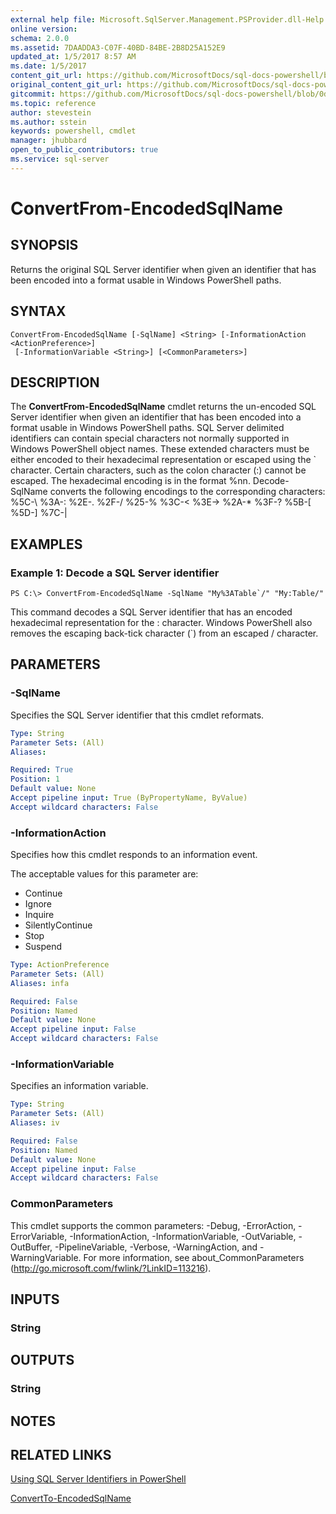 ```yaml
---
external help file: Microsoft.SqlServer.Management.PSProvider.dll-Help.xml
online version: 
schema: 2.0.0
ms.assetid: 7DAADDA3-C07F-40BD-84BE-2B8D25A152E9
updated_at: 1/5/2017 8:57 AM
ms.date: 1/5/2017
content_git_url: https://github.com/MicrosoftDocs/sql-docs-powershell/blob/live/sqlserver-cmdlets/sqlserver-module/vlatest/ConvertFrom-EncodedSqlName.md
original_content_git_url: https://github.com/MicrosoftDocs/sql-docs-powershell/blob/live/sqlserver-cmdlets/sqlserver-module/vlatest/ConvertFrom-EncodedSqlName.md
gitcommit: https://github.com/MicrosoftDocs/sql-docs-powershell/blob/0d97835841eb5cfbe37d096037375a2e0c3eb87c/sqlserver-cmdlets/sqlserver-module/vlatest/ConvertFrom-EncodedSqlName.md
ms.topic: reference
author: stevestein
ms.author: sstein
keywords: powershell, cmdlet
manager: jhubbard
open_to_public_contributors: true
ms.service: sql-server
---
```


# ConvertFrom-EncodedSqlName

## SYNOPSIS
Returns the original SQL Server identifier when given an identifier that has been encoded into a format usable in Windows PowerShell paths.

## SYNTAX

```
ConvertFrom-EncodedSqlName [-SqlName] <String> [-InformationAction <ActionPreference>]
 [-InformationVariable <String>] [<CommonParameters>]
```

## DESCRIPTION
The **ConvertFrom-EncodedSqlName** cmdlet returns the un-encoded SQL Server identifier when given an identifier that has been encoded into a format usable in Windows PowerShell paths.
SQL Server delimited identifiers can contain special characters not normally supported in Windows PowerShell object names.
These extended characters must be either encoded to their hexadecimal representation or escaped using the \` character.
Certain characters, such as the colon character (:) cannot be escaped.
The hexadecimal encoding is in the format %nn.
Decode-SqlName converts the following encodings to the corresponding characters:    %5C-\    %3A-:    %2E-. 
%2F-/   %25-%    %3C-\<    %3E-\>    %2A-*    %3F-? 
%5B-\[    %5D-\]    %7C-|

## EXAMPLES

### Example 1: Decode a SQL Server identifier
```
PS C:\> ConvertFrom-EncodedSqlName -SqlName "My%3ATable`/" "My:Table/"
```

This command decodes a SQL Server identifier that has an encoded hexadecimal representation for the : character.
Windows PowerShell also removes the escaping back-tick character (\`) from an escaped / character.

## PARAMETERS

### -SqlName
Specifies the SQL Server identifier that this cmdlet reformats.

```yaml
Type: String
Parameter Sets: (All)
Aliases: 

Required: True
Position: 1
Default value: None
Accept pipeline input: True (ByPropertyName, ByValue)
Accept wildcard characters: False
```

### -InformationAction
Specifies how this cmdlet responds to an information event.

The acceptable values for this parameter are:

- Continue
- Ignore
- Inquire
- SilentlyContinue
- Stop
- Suspend

```yaml
Type: ActionPreference
Parameter Sets: (All)
Aliases: infa

Required: False
Position: Named
Default value: None
Accept pipeline input: False
Accept wildcard characters: False
```

### -InformationVariable
Specifies an information variable.

```yaml
Type: String
Parameter Sets: (All)
Aliases: iv

Required: False
Position: Named
Default value: None
Accept pipeline input: False
Accept wildcard characters: False
```

### CommonParameters
This cmdlet supports the common parameters: -Debug, -ErrorAction, -ErrorVariable, -InformationAction, -InformationVariable, -OutVariable, -OutBuffer, -PipelineVariable, -Verbose, -WarningAction, and -WarningVariable. For more information, see about_CommonParameters (http://go.microsoft.com/fwlink/?LinkID=113216).

## INPUTS

### String

## OUTPUTS

### String

## NOTES

## RELATED LINKS

[Using SQL Server Identifiers in PowerShell](https://technet.microsoft.com/en-us/library/cc281841(v=sql.110).aspx)

[ConvertTo-EncodedSqlName](xref:sqlserver-module/vlatest/ConvertTo-EncodedSqlName.md)
